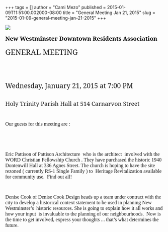 +++
tags = []
author = "Cami Mezo"
published = 2015-01-09T11:51:00.002000-08:00
title = "General Meeting Jan 21, 2015"
slug = "2015-01-09-general-meeting-jan-21-2015"
+++
<span
style="color: blue; mso-fareast-language: EN-CA; mso-no-proof: yes; text-decoration: none; text-underline: none;"></span>

  

![](/img/blog/2015-01-09-general-meeting-jan-21-2015-Logo.png)

<span style="font-family: Cambria;">  
  
<span style="font-size: 12pt;"></span></span>
**<span lang="EN-US"
style="color: black; font-family: &quot;Cambria&quot;,&quot;serif&quot;; font-size: 14pt; mso-ansi-language: EN-US;">New
Westminster Downtown Residents Association</span>**<span
style="font-family: &quot;Cambria&quot;,&quot;serif&quot;;"></span>

  
<span style="font-family: Times New Roman;"> </span>

  
<span lang="EN-US"
style="font-family: &quot;Cambria&quot;,&quot;serif&quot;; font-size: 18pt; mso-ansi-language: EN-US;">GENERAL
MEETING</span><span
style="font-family: &quot;Cambria&quot;,&quot;serif&quot;;"></span>

<span style="font-family: Times New Roman;"> </span><span lang="EN-US"
style="font-family: &quot;Cambria&quot;,&quot;serif&quot;; font-size: 16pt; mso-ansi-language: EN-US;"></span>
<span style="font-family: Times New Roman; font-size: small;"> </span>

<span lang="EN-US"
style="font-family: &quot;Cambria&quot;,&quot;serif&quot;; mso-ansi-language: EN-US;">
</span>  
<span style="font-family: Times New Roman;"> </span>  
<span lang="EN-US"
style="font-family: &quot;Cambria&quot;,&quot;serif&quot;; font-size: 16pt; mso-ansi-language: EN-US;">Wednesday,
January 21, 2015 at 7:00 PM</span><span
style="font-family: &quot;Cambria&quot;,&quot;serif&quot;;"></span>

<span style="font-family: Times New Roman;"> </span>  
<span lang="EN-US"
style="font-family: &quot;Cambria&quot;,&quot;serif&quot;; font-size: 14pt; mso-ansi-language: EN-US;">Holy
Trinity Parish Hall at 514 Carnarvon Street</span><span
style="font-family: &quot;Cambria&quot;,&quot;serif&quot;;"></span>

<span style="font-family: Times New Roman;"> </span>

  
<span style="mso-bidi-font-weight: bold;"></span>
<span style="font-family: Times New Roman;"> </span>

<span style="font-size: 12pt; mso-bidi-font-weight: bold;">Our guests
for this meeting are :</span>

<span style="font-family: Times New Roman;"> </span>  
<span style="font-size: 12pt; mso-bidi-font-weight: bold;"> </span>

<span style="font-family: Times New Roman;"> </span>  
<span style="font-size: 12pt; mso-bidi-font-weight: bold;">Eric Pattison
of Pattison Architecture  who is the architect  involved with the WORD
Christian Fellowship Church . They have purchased the historic 1940
Dontenwill Hall at 336 Agnes Street. The church is hoping to have the
site rezoned ( currently RS-1 Single Family ) to  Heritage
Revitalization available for community use.  Find out all!</span>

<span style="font-family: Times New Roman;"> </span>  
<span style="font-family: Times New Roman;"> </span>  
<span style="font-size: 12pt; mso-bidi-font-weight: bold;">Denise Cook
of Denise Cook Design heads up a team under contract with the city to
develop a historical context statement to be used in planning New
Westminster’s  historic resources. She is going to explain how it all
works and how your input  is invaluable to the planning of our
neighbourhoods.  Now is the time to get involved, express your thoughts
... that’s what determines the future.</span><span
style="font-size: 12pt;"></span>

<span style="font-family: Times New Roman;"> </span>
